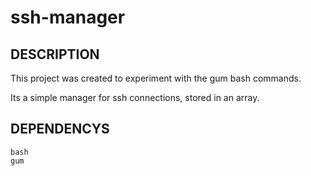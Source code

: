 # ssh-manager

## DESCRIPTION

This project was created to experiment with the gum bash commands.

Its a simple manager for ssh connections, stored in an array.


## DEPENDENCYS

```
bash
gum
```
